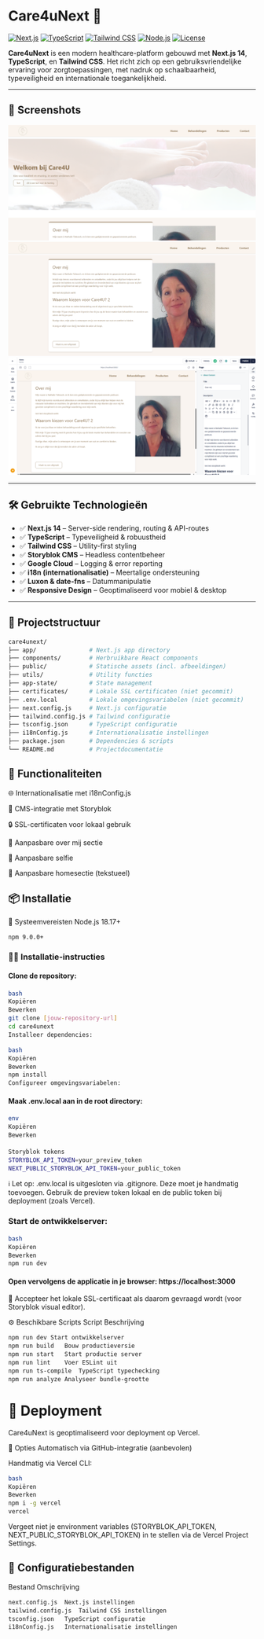 # Care4uNext 🏥

[![Next.js](https://img.shields.io/badge/Next.js-14-black?logo=next.js&logoColor=white)](https://nextjs.org/)
[![TypeScript](https://img.shields.io/badge/TypeScript-5.0-blue?logo=typescript&logoColor=white)](https://www.typescriptlang.org/)
[![Tailwind CSS](https://img.shields.io/badge/Tailwind_CSS-3.3-38B2AC?logo=tailwind-css&logoColor=white)](https://tailwindcss.com/)
[![Node.js](https://img.shields.io/badge/Node.js-18.17-green?logo=node.js&logoColor=white)](https://nodejs.org/)
[![License](https://img.shields.io/badge/License-MIT-yellow.svg)](https://opensource.org/licenses/MIT)

**Care4uNext** is een modern healthcare-platform gebouwd met **Next.js 14**, **TypeScript**, en **Tailwind CSS**. Het richt zich op een gebruiksvriendelijke ervaring voor zorgtoepassingen, met nadruk op schaalbaarheid, typeveiligheid en internationale toegankelijkheid.

---

## 📸 Screenshots

![Care4uNext Screenshot 1](public/Images/foto1.png)
![Care4uNext Screenshot 2](public/Images/foto2.png)
![Care4uNext Screenshot 3](public/Images/foto3.png)

---

## 🛠️ Gebruikte Technologieën

- ✅ **Next.js 14** – Server-side rendering, routing & API-routes
- ✅ **TypeScript** – Typeveiligheid & robuustheid
- ✅ **Tailwind CSS** – Utility-first styling
- ✅ **Storyblok CMS** – Headless contentbeheer
- ✅ **Google Cloud** – Logging & error reporting
- ✅ **i18n (internationalisatie)** – Meertalige ondersteuning
- ✅ **Luxon & date-fns** – Datummanipulatie
- ✅ **Responsive Design** – Geoptimaliseerd voor mobiel & desktop

---

## 📁 Projectstructuur

```bash
care4unext/
├── app/               # Next.js app directory
├── components/        # Herbruikbare React components
├── public/            # Statische assets (incl. afbeeldingen)
├── utils/             # Utility functies
├── app-state/         # State management
├── certificates/      # Lokale SSL certificaten (niet gecommit)
├── .env.local         # Lokale omgevingsvariabelen (niet gecommit)
├── next.config.js     # Next.js configuratie
├── tailwind.config.js # Tailwind configuratie
├── tsconfig.json      # TypeScript configuratie
├── i18nConfig.js      # Internationalisatie instellingen
├── package.json       # Dependencies & scripts
└── README.md          # Projectdocumentatie
```



## 🚀 Functionaliteiten


🌐 Internationalisatie met i18nConfig.js

🧩 CMS-integratie met Storyblok

🔒 SSL-certificaten voor lokaal gebruik

🧠 Aanpasbare over mij sectie

🧠 Aanpasbare selfie

🧠 Aanpasbare homesectie (tekstueel)



## 📦 Installatie
🔧 Systeemvereisten
Node.js 18.17+
```bash
npm 9.0.0+
```

### 🧑‍💻 Installatie-instructies
#### Clone de repository:
```bash
bash
Kopiëren
Bewerken
git clone [jouw-repository-url]
cd care4unext
Installeer dependencies:
``` 
 ```bash
bash
Kopiëren
Bewerken
npm install
Configureer omgevingsvariabelen:
```

#### Maak .env.local aan in de root directory:
```bash
env
Kopiëren
Bewerken

Storyblok tokens
STORYBLOK_API_TOKEN=your_preview_token
NEXT_PUBLIC_STORYBLOK_API_TOKEN=your_public_token
``` 
ℹ️ Let op: .env.local is uitgesloten via .gitignore. Deze moet je handmatig toevoegen.
Gebruik de preview token lokaal en de public token bij deployment (zoals Vercel).

 
### Start de ontwikkelserver:
```bash
bash
Kopiëren
Bewerken
npm run dev
```
#### Open vervolgens de applicatie in je browser: https://localhost:3000


🔐 Accepteer het lokale SSL-certificaat als daarom gevraagd wordt (voor Storyblok visual editor).

⚙️ Beschikbare Scripts
Script	Beschrijving
```bash
npm run dev	Start ontwikkelserver
npm run build	Bouw productieversie
npm run start	Start productie server
npm run lint	Voer ESLint uit
npm run ts-compile	TypeScript typechecking
npm run analyze	Analyseer bundle-grootte
```

# 🚀 Deployment
Care4uNext is geoptimaliseerd voor deployment op Vercel.

🔁 Opties
Automatisch via GitHub-integratie (aanbevolen)

Handmatig via Vercel CLI:
```bash
bash
Kopiëren
Bewerken
npm i -g vercel
vercel
``` 
Vergeet niet je environment variables (STORYBLOK_API_TOKEN, NEXT_PUBLIC_STORYBLOK_API_TOKEN) in te stellen via de Vercel Project Settings.

## 🔧 Configuratiebestanden
Bestand	Omschrijving
```bash
next.config.js	Next.js instellingen
tailwind.config.js	Tailwind CSS instellingen
tsconfig.json	TypeScript configuratie
i18nConfig.js	Internationalisatie instellingen
```

